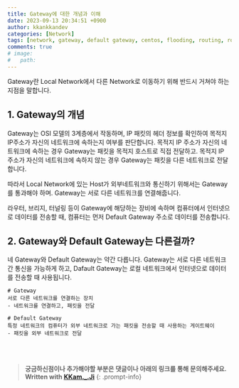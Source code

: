 ```yaml
---
title: Gateway에 대한 개념과 이해 
date: 2023-09-13 20:34:51 +0900
author: kkankkandev
categories: [Network]
tags: [network, gateway, default gateway, centos, flooding, routing, route]     # TAG names should always be lowercase
comments: true
# image:
#   path:
---
```


Gateway란 Local Network에서 다른 Network로 이동하기 위해 반드시 거쳐야 하는 지점을 말합니다. 

## 1. Gateway의 개념
Gateway는 OSI 모델의 3계층에서 작동하며, IP 패킷의 헤더 정보를 확인하여 목적지 IP주소가 자신의 네트워크에 속하는지 여부를 판단합니다. 목적지 IP 주소가 자신의 네트워크에 속하는 경우 Gateway는 패킷을 목적지 호스트로 직접 전달하고. 목적지 IP 주소가 자신의 네트워크에 속하지 않는 경우 Gateway는 패킷을 다른 네트워크로 전달합니다.
  
  
따라서 Local Network에 있는 Host가 외부네트워크와 통신하기 위해서는 Gateway를 통과해야 하며. Gateway는 서로 다른 네트워크를 연결해줍니다.
  
라우터, 브리지, 터널링 등이 Gateway에 해당하는 장비에 속하며 컴퓨터에서 인터넷으로 데이터를 전송할 때, 컴퓨터는 먼저 Default Gateway 주소로 데이터를 전송합니다.

## 2. Gateway와 Default Gateway는 다른걸까?

네 Gateway와 Default Gateway는 약간 다릅니다. Gateway는 서로 다른 네트워크 간 통신을 가능하게 하고, Dafault Gateway는 로컬 네트워크에서 인터넷으로 데이터를 전송할 때 사용됩니다.

```
# Gateway
서로 다른 네트워크를 연결하는 장치
- 네트워크를 연결하고, 패킷을 전달

# Default Gateway
특정 네트워크의 컴퓨터가 외부 네트워크로 가는 패킷을 전송할 때 사용하는 게이트웨이
- 패킷을 외부 네트워크로 전달
```

<br><br>

> **궁금하신점이나 추가해야할 부분은 댓글이나 아래의 링크를 통해 문의해주세요.**  
> **Written with [KKam.\_\.Ji](https://www.instagram.com/kkam._.ji/)**
{: .prompt-info}